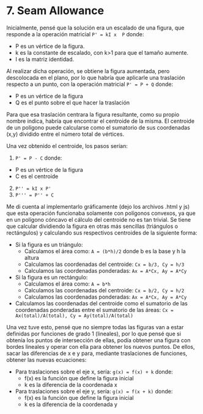 # 7. Seam Allowance

Inicialmente, pensé que la solución era un escalado de una figura, que responde a la operación matricial ```P' = kI x  P``` donde:
- P es un vértice de la figura.
- k es la constante de escalado, con k>1 para que el tamaño aumente.
- I  es la matriz identidad.

Al realizar dicha operación, se obtiene la figura aumentada, pero descolocada en el plano, por lo que habría que aplicarle una traslación respecto a un punto, con la operación matricial ```P' = P + Q``` donde:
- P es un vértice de la figura
- Q es el punto sobre el que hacer la traslación

Para que esa traslación centrara la figura resultante, como su propio nombre indica, habría que encontrar el centroide de la misma. El centroide de un polígono puede calcularse como el sumatorio de sus coordenadas (x,y) dividido entre el número total de vértices.

Una vez obtenido el centroide, los pasos serían:
1. ```P' = P - C``` donde:
  - P es un vértice de la figura
  - C es el centroide
2. ```P'' = kI x P'``` 
3. ```P''' = P'' + C```

Me di cuenta al implementarlo gráficamente (dejo los archivos .html y js) que esta operación funcionaba solamente con polígonos convexos, ya que en un polígono cóncavo el cálculo del centroide no es tan trivial. Se tiene que calcular dividiendo la figura en otras más sencillas (triángulos o rectángulos) y calculando sus respectivos centroides de la siguiente forma:
- Si la figura es un triángulo:
  - Calculamos el área como: ```A = (b*h)/2``` donde b es la base y h la altura
  - Calculamos las coordenadas del centroide: ```Cx = b/3, Cy = h/3```
  - Calculamos las coordenadas ponderadas: ```Ax = A*Cx, Ay = A*Cy```
- Si la figura es un rectángulo:
  - Calculamos el área como: ```A = b*h```
  - Calculamos las coordenadas del centroide: ```Cx = b/2, Cy = h/2```
  - Calculamos las coordenadas ponderadas: ```Ax = A*Cx, Ay = A*Cy```
- Calculamos las coordenadas del centroide como el sumatorio de las coordenadas ponderadas entre el sumatorio de las áreas: ```Cx = Ax(total)/A(total), Cy = Ay(total)/A(total)```

Una vez tuve esto, pensé que no siempre todas las figuras van a estar definidas por funciones de grado 1 (lineales), por lo que pensé que si obtenía los puntos de intersección de ellas, podía obtener una figura con bordes lineales y operar con ella para obtener los nuevos puntos. De ellos, sacar las diferencias de x e y para, mediante traslaciones de funciones, obtener las nuevas ecuaciones:
- Para traslaciones sobre el eje x, sería: ```g(x) = f(x) + k``` donde:
  - f(x) es la función que define la figura inicial
  - k es la diferencia de la coordenada x
- Para traslaciones sobre el eje y, sería: ```g(x) = f(x + k)``` donde:
  - f(x) es la función que define la figura inicial
  - k es la diferencia de la coordenada y

